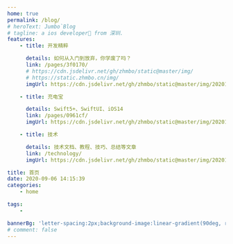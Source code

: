 ```yaml
---
home: true
permalink: /blog/
# heroText: Jumbo`Blog
# tagline: a ios developer🚀 from 深圳.
features:
    - title: 开发精粹

      details: 如何从入门到放弃，你学废了吗？
      link: /pages/3f0170/
      # https://cdn.jsdelivr.net/gh/zhmbo/static@master/img/
      # https://static.zhmbo.cn/img/
      imgUrl: https://cdn.jsdelivr.net/gh/zhmbo/static@master/img/20201029182647.png

    - title: 充电宝

      details: Swift5+、SwiftUI、iOS14
      link: /pages/0961cf/
      imgUrl: https://cdn.jsdelivr.net/gh/zhmbo/static@master/img/20201029182655.png

    - title: 技术

      details: 技术文档、教程、技巧、总结等文章
      link: /technology/
      imgUrl: https://cdn.jsdelivr.net/gh/zhmbo/static@master/img/20201029182710.png

title: 首页
date: 2020-09-06 14:15:39
categories:
    - home

tags:
    -

bannerBg: 'letter-spacing:2px;background-image:linear-gradient(90deg, rgba(50, 0, 0, 0.05) 3%, rgba(0, 0, 0, 0) 3%), linear-gradient(360deg, rgba(50, 0, 0, 0.05) 3%, rgba(0, 0, 0, 0) 3%);background-size:20px 20px;background-position:center center;' # auto => 网格纹背景(有bodyBgImg时无背景)，默认 | none => 无 | '大图地址' | background: 自定义背景样式       提示：如发现文本颜色不适应你的背景时可以到palette.styl修改$bannerTextColor变量
# comment: false
---
```

